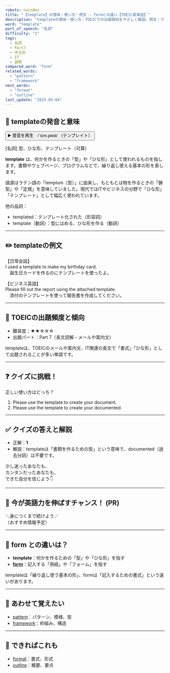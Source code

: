 ```yaml
---
robots: noindex
title: "【template】の意味・使い方・例文 ― formとの違い【TOEIC英単語】"
description: "templateの意味・使い方・TOEICでの出題傾向をやさしく解説。例文・クイズ付きでformとの違いもわかりやすく学べます。"
word: "template"
part_of_speech: "名詞"
difficulty: "2"
tags:
  - 名詞
  - Part7
  - 中立的
  - IT
  - 説明
compared_word: "form"
related_words:
  - "pattern"
  - "framework"
next_words:
  - "format"
  - "outline"
last_update: "2025-05-04"
---
```


## 🔰 templateの発音と意味

<button class="play-audio" onclick="playTTS('template')">
  <span class="play-audio-main">
    ▶️ 発音を再生　/ˈtɛm.pleɪt/
  </span>
  <span class="play-audio-sub">
    （テンプレイト）
  </span>
</button>

[名詞] 型、ひな形、テンプレート（可算）

**template** は、何かを作るときの「型」や「ひな形」として使われるものを指します。書類やウェブページ、プログラムなどで、繰り返し使える基本の形を表します。

語源はラテン語の「templum（型）」に由来し、もともとは物を作るときの「鋳型」や「定規」を意味していました。現代ではITやビジネスの分野で「ひな形」「テンプレート」として幅広く使われています。

他の品詞：  
- templated：テンプレート化された（形容詞）
- template（動詞）：型にはめる、ひな形を作る（動詞）

---

## ✏️ templateの例文

【日常会話】  
I used a template to make my birthday card.  
　誕生日カードを作るのにテンプレートを使ったよ。

【ビジネス英語】  
Please fill out the report using the attached template.  
　添付のテンプレートを使って報告書を作成してください。

---

## 🎯 TOEICの出題頻度と傾向

- 難易度：★★☆☆☆
- 出題パート：Part 7（長文読解・メールや案内文）

templateは、TOEICのメールや案内文、IT関連の長文で「書式」「ひな形」として出題されることが多い単語です。

---

## ❓ クイズに挑戦！

正しい使い方はどっち？

1. Please use the template to create your document.  
2. Please use the template to create your documented.

---

## ✅ クイズの答えと解説

- 正解：**1**
- 解説：templateは「書類を作るための型」という意味で、documented（過去分詞）は不要です。

少し迷ったあなたも、  
カンタンだったあなたも、  
できた自分を信じよう👇️

---

## 🚀 今が英語力を伸ばすチャンス！ (PR)

<div class="info-center">
＼身につくまで続けよう／<br>  
（おすすめ情報予定）
</div>

---

## 🤔  form との違いは？

- **template**：何かを作るための「型」や「ひな形」を指す
- **[form](/word/form/)**：記入する「用紙」や「フォーム」を指す

templateは「繰り返し使う基本の形」、formは「記入するための書式」という違いがあります。

---

## 🧩 あわせて覚えたい

- [pattern](/word/pattern/)：パターン、模様、型
- [framework](/word/framework/)：枠組み、構造

---

## 📖 できればこれも

- [format](/word/format/)：書式、形式
- [outline](/word/outline/)：概要、要点

<!-- cvid: aid49_bid24 -->
